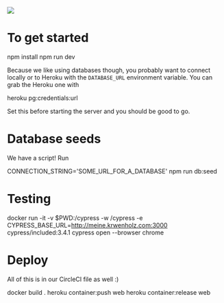 ![](https://github.com/actions/hello-world/workflows/CD/badge.svg)

# To get started

npm install
npm run dev

Because we like using databases though, you probably want to connect locally or to Heroku
with the `DATABASE_URL` environment variable. You can grab the Heroku one with

heroku pg:credentials:url

Set this before starting the server and you should be good to go.

# Database seeds

We have a script! Run

CONNECTION_STRING='SOME_URL_FOR_A_DATABASE' npm run db:seed

# Testing

docker run -it -v \$PWD:/cypress -w /cypress -e CYPRESS_BASE_URL=http://meine.krwenholz.com:3000 cypress/included:3.4.1 cypress open --browser chrome

# Deploy

All of this is in our CircleCI file as well :)

docker build .
heroku container:push web
heroku container:release web
